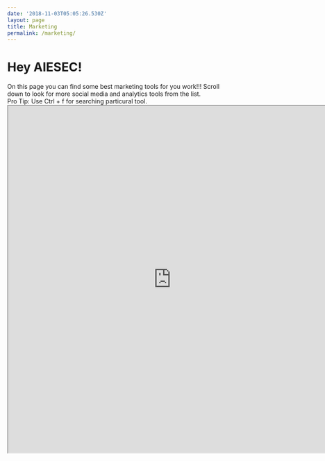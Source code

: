```yaml
---
date: '2018-11-03T05:05:26.530Z'
layout: page
title: Marketing
permalink: /marketing/
---
```


<h1>Hey AIESEC!</h1>
On this page you can find some best marketing tools for you work!!!
Scroll down to look for more social media and analytics tools from the list.
<div>Pro Tip: Use Ctrl + f for searching particural tool.</div>

<iframe src="https://docs.google.com/spreadsheets/d/e/2PACX-1vStp_zF9I2VkxV6UmnMLYMcq8fxk0vPvh06AIDGQpU9A267Zt_WC-Ee_FTpzJGjzwYcIKXacJLBmuZL/pubhtml?gid=1259188920&amp;single=true&amp;widget=true&amp;headers=false" width="750" height="800"></iframe>
